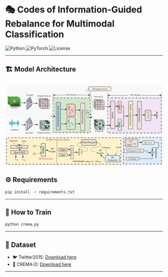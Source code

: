 # 🎭 Codes of Information-Guided Rebalance for Multimodal Classification

![Python](https://img.shields.io/badge/Python-3.9-blue.svg)
![PyTorch](https://img.shields.io/badge/PyTorch-1.9+-ee4c2c.svg)
![License](https://img.shields.io/badge/License-MIT-green.svg)

---
## 🏗️ Model Architecture
![Framework](/framework.png)
---
## ⚙️ Requirements
```bash
pip install -r requirements.txt
```

---

## 🚀 How to Train
```bash
python crema.py 
```

---

## 📂 Dataset
- 🐦 Twitter2015: [Download here](https://huggingface.co/datasets/twitter2015)
- 🎵 CREMA-D: [Download here](https://github.com/CheyneyComputerScience/CREMA-D)

---

